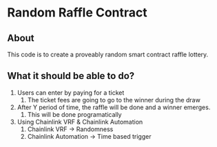 # Random Raffle Contract

## About

This code is to create a proveably random smart contract raffle lottery.

## What it should be able to do?

1. Users can enter by paying for a ticket
    1. The ticket fees are going to go to the winner during the draw
2. After Y period of time, the raffle will be done and a winner emerges.
    1. This will be done programatically
3. Using Chainlink VRF & Chainlink Automation
    1. Chainlink VRF -> Randomness
    2. Chainlink Automation -> Time based trigger